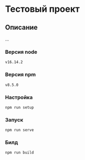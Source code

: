 # Тестовый проект

## Описание

...

### Версия node

`v16.14.2`

### Версия npm

`v8.5.0`

### Настройка

`npm run setup`

### Запуск

`npm run serve`

### Билд

`npm run build`
